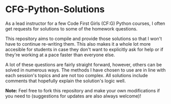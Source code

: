 # CFG-Python-Solutions
As a lead instructor for a few Code First Girls (CF:G) Python courses, I often get requests for solutions to some of the homework questions.

This repository aims to compile and provide those solutions so that I won't have to continue re-writing them. This also makes it a whole lot more accesible for students in case they don't want to explicitly ask for help or if they're working at a pace faster than everyone else.

A lot of these questions are fairly straight forward, however, others can be solved in numerous ways. The methods I have chosen to use are in line with each session's topics and are not too complex. All solutions include comments that hopefully explain the solution's logic well.

**Note:** Feel free to fork this repository and make your own modifications if you need to (suggestions for updates are also always welcome)!
